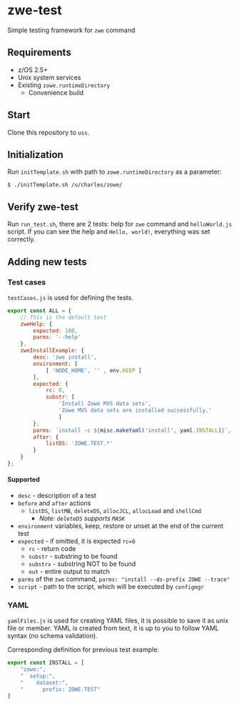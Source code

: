 # zwe-test

Simple testing framework for `zwe` command

## Requirements
* z/OS 2.5+
* Unix system services
* Existing `zowe.runtimeDirectory`
  * Convenience build

## Start

Clone this repository to `uss`.

## Initialization

Run `initTemplate.sh` with path to `zowe.runtimeDirectory` as a parameter:
```
$ ./initTemplate.sh /u/charles/zowe/
```

## Verify zwe-test

Run `run_test.sh`, there are 2 tests: help for `zwe` command and `helloWorld.js` script.
If you can see the help and `Hello, world!`, everything was set correctly.

## Adding new tests

### Test cases

`testCases.js` is used for defining the tests.

```javascript
export const ALL = {
    // This is the default test
    zweHelp: {
        expected: 100,
        parms: '--help'
    },
    zweInstallExample: {
        desc: 'zwe install',
        environment: [
            [ 'NODE_HOME', '' , env.KEEP ]
        ],
        expected: {
            rc: 0,
            substr: [
                'Install Zowe MVS data sets',
                'Zowe MVS data sets are installed successfully.'
                ]
        },
        parms: `install -c ${misc.makeYaml('install', yaml.INSTALL)}`,
        after: {
            listDS: 'ZOWE.TEST.*'
        }
    }
};
```

#### Supported
* `desc` - description of a test
* `before` and `after` actions
  * `listDS`, `listMB`, `deleteDS`, `allocJCL`, `allocLoad` and `shellCmd`
    * _Note: `deleteDS` supports `MASK`_
* `environment` variables, keep, restore or unset at the end of the current test
* `expected` - if omitted, it is expected `rc=0`
  * `rc` - return code
  * `substr` - substring to be found
  * `substrx` - substring NOT to be found
  * `out` - entire output to match
* `parms` of the `zwe` command, `parms: "install --ds-prefix ZOWE --trace"`
* `script` - path to the script, which will be executed by `configmgr`

### YAML

`yamlFiles.js` is used for creating YAML files, it is possible to save it as unix file or member. YAML is created from text, it is up to you to follow YAML syntax (no schema validation).

Corresponding definition for previous test example:

```javascript
export const INSTALL = [
    "zowe:",
    "  setup:",
    "    dataset:",
    "      prefix: ZOWE.TEST"
]
```

